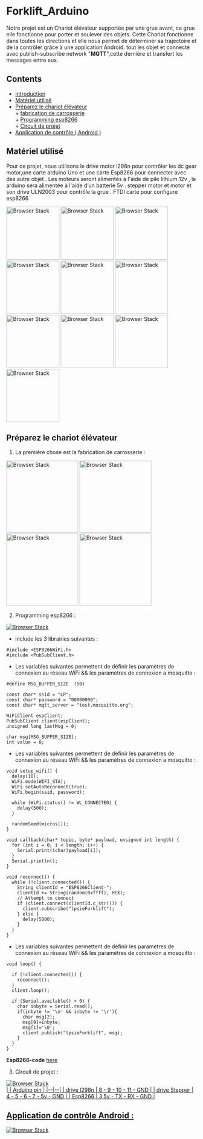 # Forklift_Arduino
Notre projet est un Chariot élévateur supportée par une grue avant, ce grue elle fonctionne pour porter et soulever des objets.
 Cette Chariot fonctionne dans toutes les directions et elle nous permet de déterminer sa trajectoire et de la contrôler grâce à une application Android.
  tout les objet et connecté avec  publish-subscribe network "**MQTT**",cette dernière et transfert les messages entre eux.
## Contents
+ [Introduction](#Forklift_Arduino)
+ [Matériel utilisé](#Matériel-utilisé)
+ [Préparez le chariot élévateur](#Préparez-le-chariot-élévateur) <br/>
           + [fabrication de carrosserie](#Préparez-le-chariot-élévateur)<br/>
           + [Programming esp8266](#Préparez-le-chariot-élévateur)<br/>
           + [Circuit de projet](#Préparez-le-chariot-élévateur)
+ [Application de contrôle ( Android )](#Préparez-le-chariot-élévateur)

## Matériel utilisé
Pour ce projet, nous utilisons le drive motor l298n pour contrôler les dc gear motor,une carte arduino Uno et une carte Esp8266 pour connecter avec des autre objet . Les moteurs seront alimentés à l'aide de pile lithium 12v , la arduino sera alimentée à l'aide d’un batterie 5v . stepper motor et motor et son drive ULN2003 pour contrôle la grue . FTDI carte pour configure esp8266

<a href="https://github.com/hamzaelmoudden/Forklift_Arduino/blob/master/Assets/esp8266.jpg" target="_blank"><img src="Assets/esp8266.jpg" alt="Browser Stack" width="140"></a>
<a href="https://github.com/hamzaelmoudden/Forklift_Arduino/blob/master/Assets/arduino-uno.jpg" target="_blank"><img src="Assets/arduino-uno.jpg" alt="Browser Stack" width="140"></a>
<a href="https://github.com/hamzaelmoudden/Forklift_Arduino/blob/master/Assets/l298n.jpg" target="_blank"><img src="Assets/l298n.jpg" alt="Browser Stack" width="140"></a>
<a href="https://github.com/hamzaelmoudden/Forklift_Arduino/blob/master/Assets/100uf-50v-a-800x800.jpg" target="_blank"><img src="Assets/100uf-50v-a-800x800.jpg" alt="Browser Stack" width="140"></a>
<a href="https://github.com/hamzaelmoudden/Forklift_Arduino/blob/master/Assets/12vBattrery.jpg" target="_blank"><img src="Assets/12vBattrery.jpg" alt="Browser Stack" width="140"></a>
<a href="https://github.com/hamzaelmoudden/Forklift_Arduino/blob/master/Assets/9V-battery.jpg" target="_blank"><img src="Assets/9V-battery.jpg" alt="Browser Stack" width="140"></a>
<a href="https://github.com/hamzaelmoudden/Forklift_Arduino/blob/master/Assets/DC%20Geared.png" target="_blank"><img src="Assets/DC%20Geared.png" alt="Browser Stack" width="140"></a>
<a href="https://github.com/hamzaelmoudden/Forklift_Arduino/blob/master/Assets/ULN2003-2.jpg" target="_blank"><img src="Assets/ULN2003-2.jpg" alt="Browser Stack" width="140"></a>
<a href="https://github.com/hamzaelmoudden/Forklift_Arduino/blob/master/Assets/ftdi.jpg" target="_blank"><img src="Assets/ftdi.jpg" alt="Browser Stack" width="140"></a>
<a href="https://github.com/hamzaelmoudden/Forklift_Arduino/blob/master/Assets/stepper.jpg" target="_blank"><img src="Assets/stepper.jpg" alt="Browser Stack" width="140"></a>

## Préparez le chariot élévateur
1. La première chose est la fabrication de carrosserie :

<a href="https://github.com/hamzaelmoudden/Forklift_Arduino/blob/master/Assets/P1.jpeg" target="_blank"><img src="Assets/P1.jpeg" alt="Browser Stack" width="190"></a>
<a href="https://github.com/hamzaelmoudden/Forklift_Arduino/blob/master/Assets/P2.jpeg" target="_blank"><img src="Assets/P2.jpeg" alt="Browser Stack" width="190"></a>
<a href="https://github.com/hamzaelmoudden/Forklift_Arduino/blob/master/Assets/P3.jpeg" target="_blank"><img src="Assets/P3.jpeg" alt="Browser Stack" width="190"></a>
<a href="https://github.com/hamzaelmoudden/Forklift_Arduino/blob/master/Assets/P4.jpeg" target="_blank"><img src="Assets/P4.jpeg" alt="Browser Stack" width="190"></a><br/>

2. Programming esp8266 :

<a href="https://github.com/hamzaelmoudden/Forklift_Arduino/blob/master/Assets/prog_esp.PNG" target="_blank"><img src="Assets/prog_esp.PNG" alt="Browser Stack" ></a><br/>
 - include les 3 librairies suivantes :
 >
 
    #include <ESP8266WiFi.h>
    #include <PubSubClient.h>
 - Les variables suivantes permettent de définir les paramètres de connexion au réseau WiFi && les paramètres de connexion a mosquitto :
 >

    #define MSG_BUFFER_SIZE  (50)
    
    const char* ssid = "LP";
    const char* password = "00000000";
    const char* mqtt_server = "test.mosquitto.org";
    
    WiFiClient espClient;
    PubSubClient client(espClient);
    unsigned long lastMsg = 0;
    
    char msg[MSG_BUFFER_SIZE];
    int value = 0;

 - Les variables suivantes permettent de définir les paramètres de connexion au réseau WiFi && les paramètres de connexion a mosquitto :
 >

    void setup_wifi() {
      delay(10);
      WiFi.mode(WIFI_STA);
      WiFi.setAutoReconnect(true);
      WiFi.begin(ssid, password);
      
      while (WiFi.status() != WL_CONNECTED) {
        delay(500);
      }
    
      randomSeed(micros());
    }
    
    void callback(char* topic, byte* payload, unsigned int length) {
      for (int i = 0; i < length; i++) {
        Serial.print((char)payload[i]);
      }
      Serial.println();
    }
    
    void reconnect() {
      while (!client.connected()) {
        String clientId = "ESP8266Client-";
        clientId += String(random(0xffff), HEX);
        // Attempt to connect
        if (client.connect(clientId.c_str())) {
          client.subscribe("lpsieForklift");
        } else {
          delay(5000);
        }
      }
    }

 - Les variables suivantes permettent de définir les paramètres de connexion au réseau WiFi && les paramètres de connexion a mosquitto :
 >

    void loop() {
    
      if (!client.connected()) {
        reconnect();
      }
      client.loop();
    
      if (Serial.available() > 0) {
        char inbyte = Serial.read();
        if(inbyte != '\n' && inbyte != '\r'){
          char msg[2];
          msg[0]=inbyte;
          msg[1]='\0';
          client.publish("lpsieForklift", msg);
        }
      }  
    }
    
   **Esp8266-code** [here](EspCode/EspCode.ino)
   
   3. Circuit de projet :
   
   <a href="https://github.com/hamzaelmoudden/Forklift_Arduino/blob/master/Assets/project.PNG" target="_blank"><img src="/Assets/project.PNG" alt="Browser Stack">   
 | | Arduino pin |
|--|--|
| drive l298n | 8 - 9 - 10 - 11 - GND  |
| drive Stepper | 4 - 5 - 6 - 7 - 5v - GND  |
| Esp8266 | 3,5v - TX - RX - GND  |
 
## Application de contrôle Android :

<a href="https://github.com/hamzaelmoudden/Forklift_Arduino/blob/master/Assets/app.PNG" target="_blank"><img src="Assets/app.PNG" alt="Browser Stack">
